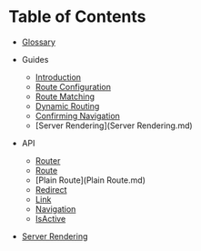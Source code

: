 # Table of Contents

- [Glossary](Glossary.md)
- Guides
  - [Introduction](Introduction.md)
  - [Route Configuration](RouteConfiguration.md)
  - [Route Matching](RouteMatching.md)
  - [Dynamic Routing](DynamicRouting.md)
  - [Confirming Navigation](ConfirmingNavigation.md)
  - [Server Rendering](Server Rendering.md)
- API
  - [Router](Route.md)
  - [Route](Route.md)
  - [Plain Route](Plain Route.md)
  - [Redirect](Redirect.md)
  - [Link](Link.md)
  - [Navigation](Navigation.md)
  - [IsActive](IsActive.md)

- [Server Rendering](ServerRendering.md)
